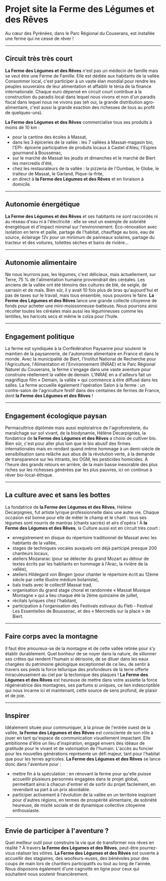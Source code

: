 # Projet site la Ferme des Légumes et des Rêves

Au cœur des Pyrénées, dans le Parc Régional du Couserans, est installée une ferme qui ne cesse de rêver !

---

## Circuit très très court

**La Ferme des Légumes et des Rêves** n'est pas un médecin de famille mais se veut être une Ferme de Famille.
Elle est dédiée aux habitants de la vallée. Consommer local, c'est participer à un vaste élan mondial pour rendre les peuples souverains de leur alimentation et affaiblir le ténia de la finance internationale.
Chaque euro dépensé en circuit court contribue à la construction du paradis local dans lequel nous vivons et non d'un paradis fiscal dans lequel nous ne vivons pas (eh oui, la grande distribution agro-alimentaire, c'est aussi la grande exaction des richesses de tous au profit de quelques-uns).

**La Ferme des Légumes et des Rêves** commercialise tous ses produits à moins de 10 km :
- pour la cantine des écoles à Massat,
- dans les 3 épiceries de la vallée : les 7 vallées à Massat-magasin bio, l'EPI- épicerie participative de produits locaux à Castet d'Aleu, l'Espies gourmand à Boussenac,
- sur le marché de Massat les jeudis et dimanches et le marché de Biert les mercredis d'été,
- chez les restaurateurs de la vallée : la pizzeria de l'Oumbas, le Globe, le traiteur de Massat, le Garland, Pique-la-frite,
- en direct à **la Ferme des Légumes et des Rêves** et en livraison à domicile.

---

## Autonomie énergétique

**La Ferme des Légumes et des Rêves** et ses habitants ne sont raccordés ni au réseau d'eau ni à l'électricité : elle se veut un exemple de sobriété énergétique et d'impact minimal sur l'environnement.
Éco-rénovation avec isolation en terre et paille, partage de l'habitat, chauffage au bois, eau de source, éclairage 12v pour un minimum de panneaux solaires, partage du tracteur et des voitures, toilettes sèches et bains de rivière…

---

## Autonomie alimentaire

Ne nous leurrons pas, les légumes, c'est délicieux, mais actuellement, sur Terre, 75 % de l'alimentation humaine proviendrait des céréales. Les anciens de la vallée ont été témoins des cultures de blé, de seigle, de sarrasin et de maïs.
Bien sûr, il y avait 10 fois plus de bras qu'aujourd'hui et pas de taxes sur le travail, mais tous ensemble, nous pouvons le faire.
**La Ferme des Légumes et des Rêves** lance une grande collecte citoyenne de fonds pour acheter une mini-moissonneuse-batteuse. Nous pourrons ainsi récolter toutes les céréales mais aussi les légumineuses comme les lentilles, les haricots secs et même le colza pour l'huile.

---

## Engagement politique

La ferme est syndiquée à la Confédération Paysanne pour soutenir le maintien de la paysannerie, de l'autonomie alimentaire en France et dans le monde. Avec la municipalité de Biert, l'Institut National de Recherche pour l'Agriculture, l'Alimentation et l'Environnement (INRAE) et le Parc Régional Naturel du Couserans, la ferme s'engage dans une vaste aventure pour construire réellement la vallée de demain. L'INRAE en a d'ailleurs fait un magnifique film « Demain, la vallée » qui commence à être diffusé dans les salles. La ferme accueille également l'opération Salon à la ferme : un contre-salon de l'agriculture festif dans des centaines de fermes de France, dont **la Ferme des Légumes et des Rêves** !

---

## Engagement écologique paysan

Permacultrice diplômée mais aussi exploratrice de l'agroforesterie, du maraîchage sur sol vivant, de la biodynamie, Hélène Decarpignies, la fondatrice de **la Ferme des Légumes et des Rêves** a choisi de cultiver bio. Bien sûr, c'est pour aller plus loin que le bio abusif des firmes internationales mais en rendant quand même hommage à un demi-siècle de sensibilisation sans relâche aux abus de la révolution verte, à la demande de transparence sur les intrants, les OGM, les pesticides homicides. À l'heure des grands retours en arrière, de la main basse inexorable des plus riches sur les richesses générées par les plus pauvres, ici on continue à rêver bio-local-éthique.

---

## La culture avec et sans les bottes

La fondatrice de **la Ferme des Légumes et des Rêves**, Hélène Decarpignies, fut artiste lyrique professionnelle dans une autre vie. Chaque occasion est bonne pour elle de mêler le champ et le chant : tous ses légumes sont nourris de mantras (chants sacrés) et airs d'opéra !
À **la Ferme des Légumes et des Rêves**, la Culture aussi est en circuit très court :
- enregistrement en disque du répertoire traditionnel de Massat avec les habitants de la vallée,
- stages de techniques vocales auxquels ont déjà participé presque 200 chanteurs locaux,
- ateliers Mozararac (pour se délecter du grand Mozart au détour de textes écrits par les habitants en hommage à l'Arac, la rivière de la vallée),
- ateliers Hildegard von Bingen (pour chanter le répertoire écrit au 12ème siècle par cette illustre médium botaniste),
- bals trads avec le collectif Massat trad,
- organisation du grand stage choral et randonnée « Massat Musique Montagne » qui a lieu chaque été la 2ème quinzaine de juillet,
- récitals lyriques chez l'habitant,
- participation à l'organisation des Festivals estivaux du Fleb - Festival Les Essentielles de Boussenac, et des « Mercredis sur la place » de Biert.

---

## Faire corps avec la montagne

Il faut être amoureux-se de la montagne et de cette vallée retirée pour s'y établir durablement.
Quel bonheur de se noyer dans la nature, de sillonner ses crêtes qui rendent l'humain si dérisoire, de se diluer dans les eaux chargées du patrimoine géologique exceptionnel de ce lieu, de sentir à travers ses pieds la force tellurique des profondeurs de la terre offerte miraculeusement au ciel par la tectonique des plaques !
**La Ferme des Légumes et des Rêves** est heureuse de mettre dans votre assiette la force régénératrice des montagnes, ses parfums si uniques, ce lien indescriptible qui nous incarne ici et maintenant, cette source de sens profond, de plaisir et de joie.

---
## Inspirer

Idéalement située pour communiquer, à la proue de l'entrée ouest de la vallée, **la Ferme des Légumes et des Rêves** est consciente de son rôle à jouer en tant qu'espace de communication visuellement impactant.
Elle ambitionne d'être un lieu d'inspiration, engagé envers des idéaux de gratitude pour le vivant et de valorisation de l'humain.
L'accès au foncier pour les nouvelles générations représente un défi majeur, tant pour l'habitat que pour les terres agricoles. **La Ferme des Légumes et des Rêves** se lance donc dans l'aventure pour :
- mettre fin à la spéculation : en rénovant la ferme pour qu'elle puisse accueillir plusieurs personnes engagées dans le projet global, permettant ainsi à chacun d'entrer et de sortir du projet facilement, en revendant sa part à un prix abordable.
- participer activement à l'évolution de la vallée en un territoire inspirant pour d'autres régions, en termes de prospérité alimentaire, de sobriété heureuse, de mixité sociale et de dynamique collective citoyenne enthousiaste.

---

## Envie de participer à l'aventure ?

Quel meilleur outil pour construire la vie que de transformer nos rêves en réalité ? À travers **la Ferme des Légumes et des Rêves**, peut-être pourrez-vous réaliser les vôtres.
**La Ferme des Légumes et des Rêves** est ouverte à accueillir des stagiaires, des woofeurs-euses, des bénévoles pour des coups de main lors de chantiers participatifs ou tout au long de l'année. Nous disposons également d'une cagnotte en ligne pour ceux qui souhaitent nous soutenir financièrement.




